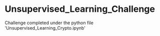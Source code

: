 # Unsupervised_Learning_Challenge

Challenge completed under the python file 'Unsupervised_Learning_Crypto.ipynb'
